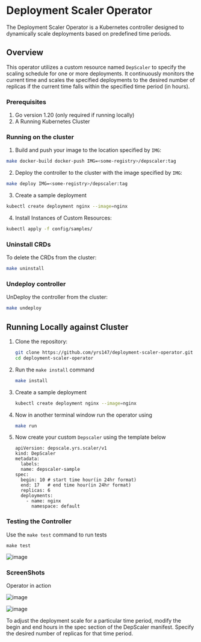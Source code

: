 # Deployment Scaler Operator

The Deployment Scaler Operator is a Kubernetes controller designed to dynamically scale deployments based on predefined time periods.

## Overview

This operator utilizes a custom resource named `DepScaler` to specify the scaling schedule for one or more deployments. It continuously monitors the current time and scales the specified deployments to the desired number of replicas if the current time falls within the specified time period (in hours).

### Prerequisites
1. Go version 1.20 (only required if running locally)
2. A Running Kubernetes Cluster

### Running on the cluster


1. Build and push your image to the location specified by `IMG`:

```sh
make docker-build docker-push IMG=<some-registry>/depscaler:tag
```

2. Deploy the controller to the cluster with the image specified by `IMG`:

```sh
make deploy IMG=<some-registry>/depscaler:tag
```

3. Create a sample deployment 

```bash
kubectl create deployment nginx --image=nginx
```

4. Install Instances of Custom Resources:

```sh
kubectl apply -f config/samples/
```

### Uninstall CRDs
To delete the CRDs from the cluster:

```sh
make uninstall
```

### Undeploy controller
UnDeploy the controller from the cluster:

```sh
make undeploy
```
   
## Running Locally against Cluster

1. Clone the repository:

   ```bash
   git clone https://github.com/yrs147/deployment-scaler-operator.git
   cd deployment-scaler-operator
   ```

2. Run the `make install` command

    ```bash
    make install
    ```

3. Create a sample deployment 

    ```bash
    kubectl create deployment nginx --image=nginx
    ```
4. Now in another terminal window run  the operator using

    ```bash
    make run
    ```
    
5. Now create your custom `Depscaler`  using the template below

    ```
    apiVersion: depscale.yrs.scaler/v1
    kind: DepScaler
    metadata:
      labels:
      name: depscaler-sample
    spec:
      begin: 10 # start time hour(in 24hr format)
      end: 17   # end time hour(in 24hr format)
      replicas: 6
      deployments:
        - name: nginx
          namespace: default
    ```

### Testing the Controller
Use the `make test` command to run tests

```
make test
```

![image](https://github.com/yrs147/depscaler-operator/assets/98258627/baa3850d-ebaf-4259-b3df-842ce3c92101)



### ScreenShots 
Operator in action 

 ![image](https://github.com/yrs147/depscaler-operator/assets/98258627/67ff7d91-aeb2-41ae-a652-0dfc059db142)


![image](https://github.com/yrs147/depscaler-operator/assets/98258627/8f9ed5bf-2d30-480b-ae6e-731ee70d3def)



To adjust the deployment scale for a particular time period, modify the begin and end hours in the spec section of the DepScaler manifest. Specify the desired number of replicas for that time period.

